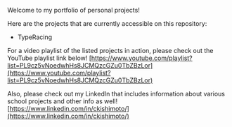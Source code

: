 Welcome to my portfolio of personal projects!

Here are the projects that are currently accessible on this repository:
- TypeRacing

For a video playlist of the listed projects in action, please check out the YouTube playlist link below!
[https://www.youtube.com/playlist?list=PL9cz5vNoedwhHs8JCMQzcGZu0TbZBzLor](https://www.youtube.com/playlist?list=PL9cz5vNoedwhHs8JCMQzcGZu0TbZBzLor)

Also, please check out my LinkedIn that includes information about various school projects and other info as well!
[https://www.linkedin.com/in/ckishimoto/](https://www.linkedin.com/in/ckishimoto/)
